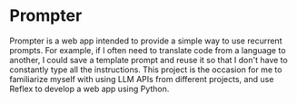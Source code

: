 # Prompter

Prompter is a web app intended to provide a simple way to use recurrent prompts. For example, if I often need to translate code from a language to another, I could save a template prompt and reuse it so that I don't have to constantly type all the instructions. This project is the occasion for me to familiarize myself with using LLM APIs from different projects, and use Reflex to develop a web app using Python.
